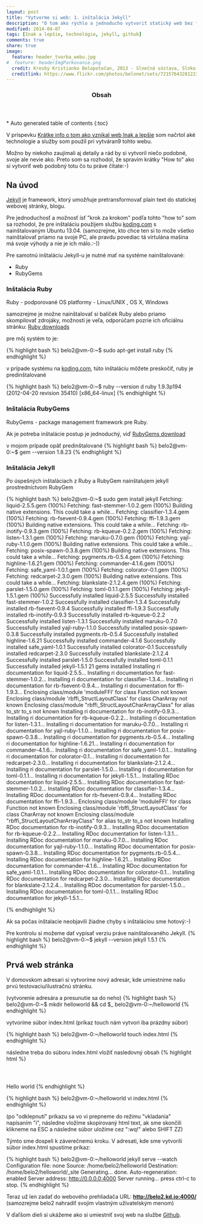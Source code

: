 ```yaml
---
layout: post
title: "Vytvorme si web: 1. inštalácia Jekyll"
description: "O tom ako rýchlo a jednoducho vytvoriť statický web bez finančných nákladov: 1. inštalácia Jekyll"
modified: 2014-04-07
tags: [Inak a lepšie, technológie, jekyll, github]
comments: true
share: true
image:
  feature: header_tvorba_webu.jpg
#  feature: headerImgParkovanie.png
  credit: Kresby Kristianko Belopotočan, 2013 - Slnečná sústava, Slnko, Na pláži
  creditlink: https://www.flickr.com/photos/belonet/sets/72157643281223573/
---
```


<section id="table-of-contents" class="toc">
  <header>
    <h3>Obsah</h3>
  </header>
<div id="drawer" markdown="1">
*  Auto generated table of contents
{:toc}
</div>
</section><!-- /#table-of-contents -->

V príspevku [Krátke info o tom ako vznikal web Inak a lepšie](/o-webe/) som načrtol aké technologie a služby som použil pri vytváran9 tohto webu.

Možno by niekoho zaujímali aj detaily a rád by si vytvoril niečo podobné, svoje ale nevie ako. Preto som sa rozhodol, že spravím krátky "How to" ako si vytvoriť web podobný totu čo tu práve čítate:-)

## Na úvod

[Jekyll](http://jekyllrb.com/) je framework, ktorý umožňuje pretransformovať plain text do statickej webovej stránky, blogu. 
 
Pre jednoduchosť a možnosť ísť "krok za krokom" podľa tohto "how to" som sa rozhodol, že pre inštaláciu použijem službu [koding.com](https://koding.com/R/pbelopotocan) s nainštalovaným Ubuntu 13.04. (samozrejme, kto chce ten si to može všetko nainštalovať priamo na svoje PC, ale pravdu povediac tá virtulána mašina má svoje výhody a nie je ich málo.:-))


Pre samotnú inštaláciu Jekyll-u je nutné mať na systéme nainštalované: 

* Ruby
* RubyGems
 
### Inštalácia Ruby

Ruby - podporované OS platformy - Linux/UNIX , OS X, Windows 
 
samozrejme je možne nainštalovať si balíček Ruby alebo priamo skompilovať zdrojáky, možnosti je veľa, odporúčam pozrie ich oficiálnu stránku: [Ruby downloads](https://www.ruby-lang.org/en/downloads/) 
 
pre môj systém to je: 
 
{% highlight bash %}
belo2@vm-0:~$ sudo apt-get install ruby 
{% endhighlight %}

 
v prípade systému na [koding.com](https://koding.com/R/pbelopotocan), túto inštaláciu môžete preskočiť, ruby je predinštalované 
 
{% highlight bash %}
belo2@vm-0:~$ ruby --version  d
ruby 1.9.3p194 (2012-04-20 revision 35410) [x86_64-linux] 
{% endhighlight %}

 
### Inštalácia RubyGems
RubyGems - package management framework pre Ruby. 

Ak je potreba inštalácie postup je jednoduchý, viď [RubyGems download](http://rubygems.org/pages/download)
 
v mojom prípade opäť predinštalované 
{% highlight bash %}
belo2@vm-0:~$ gem --version 
1.8.23 
{% endhighlight %}


### Inštalácia Jekyll
Po úspešných inštaláciach z Ruby a RubyGem nainštalujem jekyll prostredníctvom RubyGem 
 
{% highlight bash %}
belo2@vm-0:~$ sudo gem install jekyll 
Fetching: liquid-2.5.5.gem (100%) 
Fetching: fast-stemmer-1.0.2.gem (100%) 
Building native extensions.  This could take a while... 
Fetching: classifier-1.3.4.gem (100%) 
Fetching: rb-fsevent-0.9.4.gem (100%) 
Fetching: ffi-1.9.3.gem (100%) 
Building native extensions.  This could take a while... 
Fetching: rb-inotify-0.9.3.gem (100%) 
Fetching: rb-kqueue-0.2.2.gem (100%) 
Fetching: listen-1.3.1.gem (100%) 
Fetching: maruku-0.7.0.gem (100%) 
Fetching: yajl-ruby-1.1.0.gem (100%) 
Building native extensions.  This could take a while... 
Fetching: posix-spawn-0.3.8.gem (100%) 
Building native extensions.  This could take a while... 
Fetching: pygments.rb-0.5.4.gem (100%) 
Fetching: highline-1.6.21.gem (100%) 
Fetching: commander-4.1.6.gem (100%) 
Fetching: safe_yaml-1.0.1.gem (100%) 
Fetching: colorator-0.1.gem (100%) 
Fetching: redcarpet-2.3.0.gem (100%) 
Building native extensions.  This could take a while... 
Fetching: blankslate-2.1.2.4.gem (100%) 
Fetching: parslet-1.5.0.gem (100%) 
Fetching: toml-0.1.1.gem (100%) 
Fetching: jekyll-1.5.1.gem (100%) 
Successfully installed liquid-2.5.5 
Successfully installed fast-stemmer-1.0.2 
Successfully installed classifier-1.3.4 
Successfully installed rb-fsevent-0.9.4 
Successfully installed ffi-1.9.3 
Successfully installed rb-inotify-0.9.3 
Successfully installed rb-kqueue-0.2.2 
Successfully installed listen-1.3.1 
Successfully installed maruku-0.7.0 
Successfully installed yajl-ruby-1.1.0 
Successfully installed posix-spawn-0.3.8 
Successfully installed pygments.rb-0.5.4 
Successfully installed highline-1.6.21 
Successfully installed commander-4.1.6 
Successfully installed safe_yaml-1.0.1 
Successfully installed colorator-0.1 
Successfully installed redcarpet-2.3.0 
Successfully installed blankslate-2.1.2.4 
Successfully installed parslet-1.5.0 
Successfully installed toml-0.1.1 
Successfully installed jekyll-1.5.1 
21 gems installed 
Installing ri documentation for liquid-2.5.5... 
Installing ri documentation for fast-stemmer-1.0.2... 
Installing ri documentation for classifier-1.3.4... 
Installing ri documentation for rb-fsevent-0.9.4... 
Installing ri documentation for ffi-1.9.3... 
Enclosing class/module 'moduleFFI' for class Function not known 
Enclosing class/module 'rbffi_StructLayoutClass' for class CharArray not known 
Enclosing class/module "rbffi_StructLayoutCharArrayClass" for alias to_str to_s not known 
Installing ri documentation for rb-inotify-0.9.3... 
Installing ri documentation for rb-kqueue-0.2.2... 
Installing ri documentation for listen-1.3.1... 
Installing ri documentation for maruku-0.7.0... 
Installing ri documentation for yajl-ruby-1.1.0... 
Installing ri documentation for posix-spawn-0.3.8... 
Installing ri documentation for pygments.rb-0.5.4... 
Installing ri documentation for highline-1.6.21... 
Installing ri documentation for commander-4.1.6... 
Installing ri documentation for safe_yaml-1.0.1... 
Installing ri documentation for colorator-0.1... 
Installing ri documentation for redcarpet-2.3.0... 
Installing ri documentation for blankslate-2.1.2.4... 
Installing ri documentation for parslet-1.5.0... 
Installing ri documentation for toml-0.1.1... 
Installing ri documentation for jekyll-1.5.1... 
Installing RDoc documentation for liquid-2.5.5... 
Installing RDoc documentation for fast-stemmer-1.0.2... 
Installing RDoc documentation for classifier-1.3.4... 
Installing RDoc documentation for rb-fsevent-0.9.4... 
Installing RDoc documentation for ffi-1.9.3... 
Enclosing class/module 'moduleFFI' for class Function not known 
Enclosing class/module 'rbffi_StructLayoutClass' for class CharArray not known 
Enclosing class/module "rbffi_StructLayoutCharArrayClass" for alias to_str to_s not known 
Installing RDoc documentation for rb-inotify-0.9.3... 
Installing RDoc documentation for rb-kqueue-0.2.2... 
Installing RDoc documentation for listen-1.3.1... 
Installing RDoc documentation for maruku-0.7.0... 
Installing RDoc documentation for yajl-ruby-1.1.0... 
Installing RDoc documentation for posix-spawn-0.3.8... 
Installing RDoc documentation for pygments.rb-0.5.4... 
Installing RDoc documentation for highline-1.6.21... 
Installing RDoc documentation for commander-4.1.6... 
Installing RDoc documentation for safe_yaml-1.0.1... 
Installing RDoc documentation for colorator-0.1... 
Installing RDoc documentation for redcarpet-2.3.0... 
Installing RDoc documentation for blankslate-2.1.2.4... 
Installing RDoc documentation for parslet-1.5.0... 
Installing RDoc documentation for toml-0.1.1... 
Installing RDoc documentation for jekyll-1.5.1... 
 
{% endhighlight %} 


Ak sa počas inštalacie neobjavili žiadne chyby s inštaláciou sme hotový:-)

Pre kontrolu si možeme dať vypísať verziu práve nainštalovaného Jekyll.
{% highlight bash %}
belo2@vm-0:~$ jekyll --version
jekyll 1.5.1
{% endhighlight %}



## Prvá web stránka

V domovskom adresari si vytvoríme nový adresár, kde umiestnime našu prvú testovaciu/ilustračnú stránku.

(vytvorenie adresára a presunutie sa do neho)
{% highlight bash %}
belo2@vm-0:~$ mkdir helloworld && cd $_
belo2@vm-0:~/helloworld
{% endhighlight %}

vytvoríme súbor index.html (príkaz touch nám vytvori iba prázdny súbor) 

{% highlight bash %}
belo2@vm-0:~/helloworld touch index.html
{% endhighlight %}

následne treba do súboru index.html vložiť nasledovný obsah
{% highlight html %}
<html>
<header><title>This is title</title></header>
<body>
Hello world
</body>
</html>{% endhighlight %}


{% highlight bash %}
belo2@vm-0:~/helloworld vi index.html
{% endhighlight %}

(po "odklepnutí" príkazu sa vo vi prepneme do režimu "vkladania" napísaním "i", následne vložíme skopirovaný html text, ak sme skončili klikneme na ESC a následne súbor uložíme cez ":wq!" alebo SHIFT ZZ)


Týmto sme dospeli k záverečnemú kroku. V adresati, kde sme vytvorili súbor index.html spustíme príkaz:

{% highlight bash %}
belo2@vm-0:~/helloworld jekyll serve --watch
Configuration file: none
            Source: /home/belo2/helloworld
       Destination: /home/belo2/helloworld/_site
      Generating... done.
 Auto-regeneration: enabled
    Server address: http://0.0.0.0:4000
  Server running... press ctrl-c to stop.
{% endhighlight %}


Teraz už len zadať do webového prehliadača URL: **http://belo2.kd.io:4000/**
(samozrejme belo2 nahradiť svojim vlastným užívatelským menom)

V ďaľšom dieli si ukážeme ako si umiestniť svoj web na službe [Github](http://www.github.com).
 
<br><br>  

